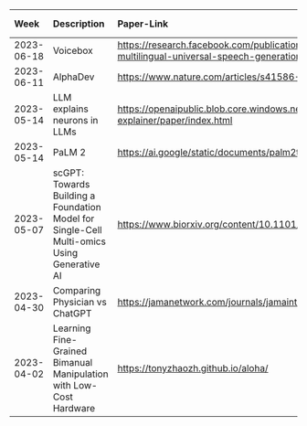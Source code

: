 | Week       | Description                                                                                | Paper-Link                                                                                                         | Tweet-Link                                                    |   Other-Links |
|:-----------|:-------------------------------------------------------------------------------------------|:-------------------------------------------------------------------------------------------------------------------|:--------------------------------------------------------------|--------------:|
| 2023-06-18 | Voicebox                                                                                   | https://research.facebook.com/publications/voicebox-text-guided-multilingual-universal-speech-generation-at-scale/ | https://twitter.com/MetaAI/status/1669766837981306880?s=20    |           nan |
| 2023-06-11 | AlphaDev                                                                                   | https://www.nature.com/articles/s41586-023-06004-9                                                                 | https://twitter.com/omarsar0/status/1666486491793481738?s=20  |           nan |
| 2023-05-14 | LLM explains neurons in LLMs                                                               | https://openaipublic.blob.core.windows.net/neuron-explainer/paper/index.html                                       | https://twitter.com/OpenAI/status/1655982364273831936?s=20    |           nan |
| 2023-05-14 | PaLM 2                                                                                     | https://ai.google/static/documents/palm2techreport.pdf                                                             | https://twitter.com/Google/status/1656347171556294669?s=20    |           nan |
| 2023-05-07 | scGPT: Towards Building a Foundation Model for Single-Cell Multi-omics Using Generative AI | https://www.biorxiv.org/content/10.1101/2023.04.30.538439v1                                                        | https://twitter.com/dair_ai/status/1655223088152211456?s=20   |           nan |
| 2023-04-30 | Comparing Physician vs ChatGPT                                                             | https://jamanetwork.com/journals/jamainternalmedicine/fullarticle/2804309                                          | https://twitter.com/dair_ai/status/1652693186467299331?s=20   |           nan |
| 2023-04-02 | Learning Fine-Grained Bimanual Manipulation with Low-Cost Hardware                         | https://tonyzhaozh.github.io/aloha/                                                                                | https://twitter.com/tonyzzhao/status/1640393026341322754?s=20 |           nan |